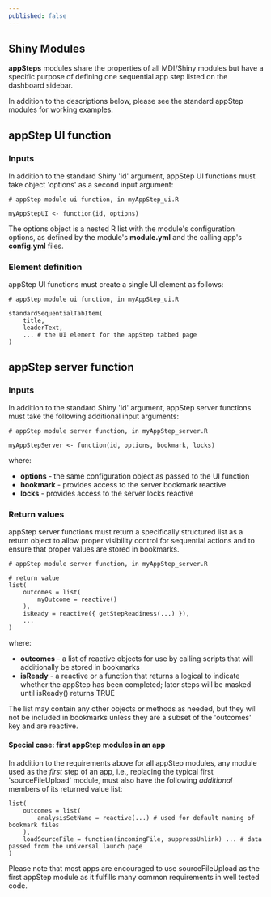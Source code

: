 ```yaml
---
published: false
---
```


## Shiny Modules

**appSteps** modules share the properties of all MDI/Shiny modules
but have a specific purpose of defining one sequential app
step listed on the dashboard sidebar.

In addition to the descriptions below, please see the standard
appStep modules for working examples.

## appStep UI function 

### Inputs

In addition to the standard Shiny 'id' argument, appStep UI functions must
take object 'options' as a second input argument:

```
# appStep module ui function, in myAppStep_ui.R

myAppStepUI <- function(id, options)
```

The options object is a nested R list with the module's configuration options,
as defined by the module's **module.yml** and the calling app's **config.yml** files.

### Element definition

appStep UI functions must create a single UI element as follows:

```
# appStep module ui function, in myAppStep_ui.R

standardSequentialTabItem(
    title,
    leaderText,
    ... # the UI element for the appStep tabbed page
)  
```

## appStep server function

### Inputs

In addition to the standard Shiny 'id' argument, appStep server functions must
take the following additional input arguments:

```
# appStep module server function, in myAppStep_server.R

myAppStepServer <- function(id, options, bookmark, locks)
```

where:

- **options** - the same configuration object as passed to the UI function
- **bookmark** - provides access to the server bookmark reactive
- **locks** - provides access to the server locks reactive

### Return values

appStep server functions must return a specifically structured list
as a return object to allow proper visibility control for sequential
actions and to ensure that proper values are stored in bookmarks.

```
# appStep module server function, in myAppStep_server.R

# return value
list(
    outcomes = list(   
        myOutcome = reactive()
    ),
    isReady = reactive({ getStepReadiness(...) }),
    ...
)
```

where:

- **outcomes** - a list of reactive objects for use by calling scripts that 
will additionally be stored in bookmarks
- **isReady** - a reactive or a function that returns a logical to indicate whether the appStep has been completed; later steps will be masked until isReady() returns TRUE

The list may contain any other objects or methods as needed, but they
will not be included in bookmarks unless they are a subset of the 'outcomes' key
and are reactive.

#### Special case: first appStep modules in an app

In addition to the requirements above for all appStep modules, any
module used as the _first_ step of an app, i.e., replacing the 
typical first 'sourceFileUpload' module, must also have the following
_additional_ members of its returned value list:

```
list(
    outcomes = list(
        analysisSetName = reactive(...) # used for default naming of bookmark files
    ),
    loadSourceFile = function(incomingFile, suppressUnlink) ... # data passed from the universal launch page
)
```

Please note that most apps are encouraged to use sourceFileUpload as the first
appStep module as it fulfills many common requirements in well tested code.
